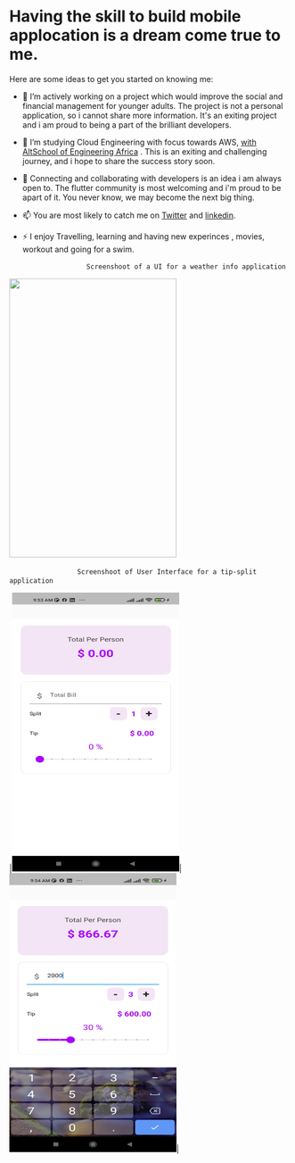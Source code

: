 # Having the skill to build mobile applocation is a dream come true to me.
Here are some ideas to get you started on knowing me:

- 🔭 I’m actively working on a project which would improve the social and financial management for younger adults. The project is not a personal application, so i cannot share more information. It's an exiting project and i am proud to being a part of the brilliant developers. 
- 🌱 I’m studying Cloud Engineering with focus towards AWS, [with AltSchool of Engineering Africa](https://www.altschoolafrica.com/#) . This is an exiting and challenging journey, and i hope to share the success story soon.
- 🤔 Connecting and collaborating with developers is an idea i am always open to. The flutter community is most welcoming and i'm proud to be apart of it. You never know, we may become the next big thing. 
- 📫 You are most likely to catch me on [Twitter](https://twitter.com/bluebunny402) and [linkedin](https://www.linkedin.com/in/chidiebere-annabel-ilo-14b2461a6/). 
- ⚡ I enjoy Travelling, learning and having new experinces , movies, workout and going for a swim.


                      
                      Screenshoot of a UI for a weather info application
<img src="https://github.com/cuddle-bunny/level_up/blob/master/images/weatherAppLevelUp.jpg" width="300px" height="500px">



                     Screenshoot of User Interface for a tip-split application
 |<img src="https://github.com/annabel-ilo/level_up/blob/master/images/billSplit.jpg" width="300px" height="500px">|  <img src="https://github.com/annabel-ilo/level_up/blob/master/images/billSplit2.jpg" width="300px" height="500px">|
 
 
  
  

 
      
